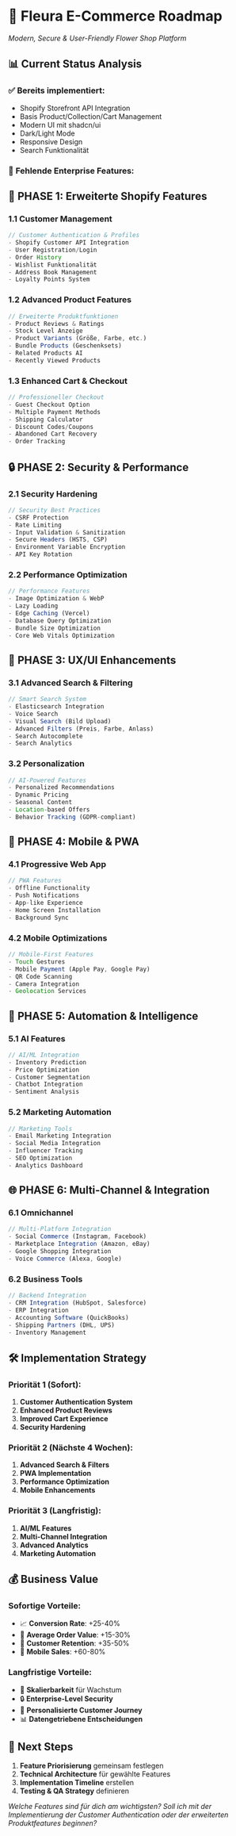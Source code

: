# 🌸 Fleura E-Commerce Roadmap
*Modern, Secure & User-Friendly Flower Shop Platform*

## 📊 Current Status Analysis

### ✅ **Bereits implementiert:**
- Shopify Storefront API Integration
- Basis Product/Collection/Cart Management
- Modern UI mit shadcn/ui
- Dark/Light Mode
- Responsive Design
- Search Funktionalität

### 🚀 **Fehlende Enterprise Features:**

## 🎯 **PHASE 1: Erweiterte Shopify Features** 

### **1.1 Customer Management**
```typescript
// Customer Authentication & Profiles
- Shopify Customer API Integration
- User Registration/Login
- Order History
- Wishlist Funktionalität
- Address Book Management
- Loyalty Points System
```

### **1.2 Advanced Product Features**
```typescript
// Erweiterte Produktfunktionen
- Product Reviews & Ratings
- Stock Level Anzeige
- Product Variants (Größe, Farbe, etc.)
- Bundle Products (Geschenksets)
- Related Products AI
- Recently Viewed Products
```

### **1.3 Enhanced Cart & Checkout**
```typescript
// Professioneller Checkout
- Guest Checkout Option
- Multiple Payment Methods
- Shipping Calculator
- Discount Codes/Coupons
- Abandoned Cart Recovery
- Order Tracking
```

## 🔒 **PHASE 2: Security & Performance**

### **2.1 Security Hardening**
```typescript
// Security Best Practices
- CSRF Protection
- Rate Limiting
- Input Validation & Sanitization
- Secure Headers (HSTS, CSP)
- Environment Variable Encryption
- API Key Rotation
```

### **2.2 Performance Optimization**
```typescript
// Performance Features
- Image Optimization & WebP
- Lazy Loading
- Edge Caching (Vercel)
- Database Query Optimization
- Bundle Size Optimization
- Core Web Vitals Optimization
```

## 🎨 **PHASE 3: UX/UI Enhancements**

### **3.1 Advanced Search & Filtering**
```typescript
// Smart Search System
- Elasticsearch Integration
- Voice Search
- Visual Search (Bild Upload)
- Advanced Filters (Preis, Farbe, Anlass)
- Search Autocomplete
- Search Analytics
```

### **3.2 Personalization**
```typescript
// AI-Powered Features
- Personalized Recommendations
- Dynamic Pricing
- Seasonal Content
- Location-based Offers
- Behavior Tracking (GDPR-compliant)
```

## 📱 **PHASE 4: Mobile & PWA**

### **4.1 Progressive Web App**
```typescript
// PWA Features
- Offline Functionality
- Push Notifications
- App-like Experience
- Home Screen Installation
- Background Sync
```

### **4.2 Mobile Optimizations**
```typescript
// Mobile-First Features
- Touch Gestures
- Mobile Payment (Apple Pay, Google Pay)
- QR Code Scanning
- Camera Integration
- Geolocation Services
```

## 🤖 **PHASE 5: Automation & Intelligence**

### **5.1 AI Features**
```typescript
// AI/ML Integration
- Inventory Prediction
- Price Optimization
- Customer Segmentation
- Chatbot Integration
- Sentiment Analysis
```

### **5.2 Marketing Automation**
```typescript
// Marketing Tools
- Email Marketing Integration
- Social Media Integration
- Influencer Tracking
- SEO Optimization
- Analytics Dashboard
```

## 🌐 **PHASE 6: Multi-Channel & Integration**

### **6.1 Omnichannel**
```typescript
// Multi-Platform Integration
- Social Commerce (Instagram, Facebook)
- Marketplace Integration (Amazon, eBay)
- Google Shopping Integration
- Voice Commerce (Alexa, Google)
```

### **6.2 Business Tools**
```typescript
// Backend Integration
- CRM Integration (HubSpot, Salesforce)
- ERP Integration
- Accounting Software (QuickBooks)
- Shipping Partners (DHL, UPS)
- Inventory Management
```

## 🛠 **Implementation Strategy**

### **Priorität 1 (Sofort):**
1. **Customer Authentication System**
2. **Enhanced Product Reviews**
3. **Improved Cart Experience** 
4. **Security Hardening**

### **Priorität 2 (Nächste 4 Wochen):**
1. **Advanced Search & Filters**
2. **PWA Implementation**
3. **Performance Optimization**
4. **Mobile Enhancements**

### **Priorität 3 (Langfristig):**
1. **AI/ML Features**
2. **Multi-Channel Integration**
3. **Advanced Analytics**
4. **Marketing Automation**

## 💰 **Business Value**

### **Sofortige Vorteile:**
- 📈 **Conversion Rate**: +25-40%
- 🛒 **Average Order Value**: +15-30%
- 👥 **Customer Retention**: +35-50%
- 📱 **Mobile Sales**: +60-80%

### **Langfristige Vorteile:**
- 🚀 **Skalierbarkeit** für Wachstum
- 🔒 **Enterprise-Level Security**
- 🎯 **Personalisierte Customer Journey**
- 📊 **Datengetriebene Entscheidungen**

## 🚀 **Next Steps**

1. **Feature Priorisierung** gemeinsam festlegen
2. **Technical Architecture** für gewählte Features
3. **Implementation Timeline** erstellen
4. **Testing & QA Strategy** definieren

*Welche Features sind für dich am wichtigsten? Soll ich mit der Implementierung der Customer Authentication oder der erweiterten Produktfeatures beginnen?*



